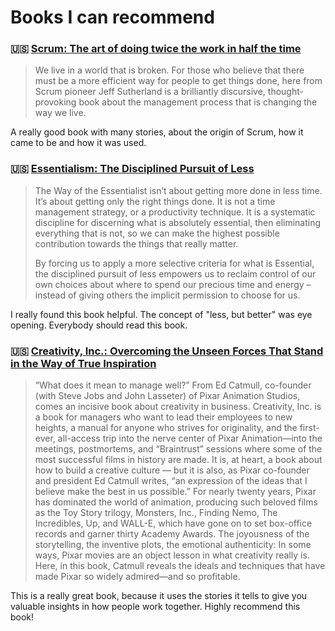 # Books I can recommend 

### :us: [Scrum: The art of doing twice the work in half the time](https://www.goodreads.com/book/show/19288230-scrum)

>We live in a world that is broken. For those who believe that there must be a more efficient way for people to get things done, here from Scrum pioneer Jeff Sutherland is a brilliantly discursive, thought-provoking book about the management process that is changing the way we live.

A really good book with many stories, about the origin of Scrum, how it came to be and how it was used.

### :us: [Essentialism: The Disciplined Pursuit of Less](https://www.goodreads.com/book/show/22543496-elon-musk)

>The Way of the Essentialist isn’t about getting more done in less time. It’s about getting only the right things done.  It is not  a time management strategy, or a productivity technique. It is a systematic discipline for discerning what is absolutely essential, then eliminating everything that is not, so we can make the highest possible contribution towards the things that really matter.  
>
> By forcing us to apply a more selective criteria for what is Essential, the disciplined pursuit of less empowers us to reclaim control of our own choices about where to spend our precious time and energy – instead of giving others the implicit permission to choose for us.

I really found this book helpful. The concept of "less, but better" was eye opening. Everybody should read this book.

### :us: [Creativity, Inc.: Overcoming the Unseen Forces That Stand in the Way of True Inspiration](https://www.goodreads.com/book/show/18077903-creativity-inc)

> “What does it mean to manage well?”
> From Ed Catmull, co-founder (with Steve Jobs and John Lasseter) of Pixar Animation Studios, comes an incisive book about creativity in business. Creativity, Inc. is a book for managers who want to lead their employees to new heights, a manual for anyone who strives for originality, and the first-ever, all-access trip into the nerve center of Pixar Animation—into the meetings, postmortems, and “Braintrust” sessions where some of the most successful films in history are made. It is, at heart, a book about how to build a creative culture — but it is also, as Pixar co-founder and president Ed Catmull writes, “an expression of the ideas that I believe make the best in us possible.” For nearly twenty years, Pixar has dominated the world of animation, producing such beloved films as the Toy Story trilogy, Monsters, Inc., Finding Nemo, The Incredibles, Up, and WALL-E, which have gone on to set box-office records and garner thirty Academy Awards. The joyousness of the storytelling, the inventive plots, the emotional authenticity: In some ways, Pixar movies are an object lesson in what creativity really is. Here, in this book, Catmull reveals the ideals and techniques that have made Pixar so widely admired—and so profitable.

This is a really great book, because it uses the stories it tells to give you valuable insights in how people work together. Highly recommend this book!
